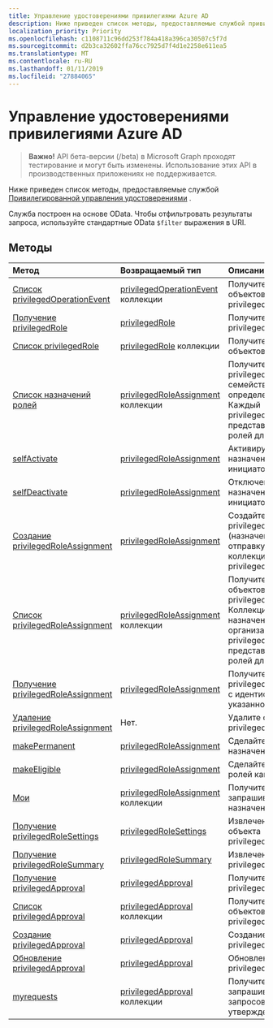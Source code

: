 ```yaml
---
title: Управление удостоверениями привилегиями Azure AD
description: Ниже приведен список методы, предоставляемые службой привилегированной управления удостоверениями.
localization_priority: Priority
ms.openlocfilehash: c1108711c96dd253f784a418a396ca30507c5f7d
ms.sourcegitcommit: d2b3ca32602ffa76cc7925d7f4d1e2258e611ea5
ms.translationtype: MT
ms.contentlocale: ru-RU
ms.lasthandoff: 01/11/2019
ms.locfileid: "27884065"
---
```

# <a name="azure-ad-privileged-identity-management"></a>Управление удостоверениями привилегиями Azure AD

> **Важно!** API бета-версии (/beta) в Microsoft Graph проходят тестирование и могут быть изменены. Использование этих API в производственных приложениях не поддерживается.

Ниже приведен список методы, предоставляемые службой [Привилегированной управления удостоверениями](https://azure.microsoft.com/en-us/documentation/articles/active-directory-privileged-identity-management-configure/) .

Служба построен на основе OData. Чтобы отфильтровать результаты запроса, используйте стандартные OData ``$filter`` выражения в URI.

## <a name="methods"></a>Методы

| Метод           | Возвращаемый тип    |Описание|
|:---------------|:--------|:----------|
|[Список privilegedOperationEvent](../api/privilegedoperationevent-list.md) | [privilegedOperationEvent](privilegedoperationevent.md) коллекции |Получите коллекцию объектов privilegedOperationEvent. |
|[Получение privilegedRole](../api/privilegedrole-get.md) |[privilegedRole](privilegedrole.md)| Получите объект privilegedRole.|
|[Список privilegedRole](../api/privilegedrole-list.md) | [privilegedRole](privilegedrole.md) коллекции |Получите коллекцию объектов privilegedRole. |
|[Список назначений ролей](../api/privilegedrole-list-assignments.md) | [privilegedRoleAssignment](privilegedroleassignment.md) коллекции |Получите privilegedRoleAssignment семейство сайтов для определенной роли. Каждый privilegedRoleAssignment представляет назначения ролей для пользователя.|
|[selfActivate](../api/privilegedrole-selfactivate.md) | [privilegedRoleAssignment](privilegedroleassignment.md) |Активируйте роль, назначенная для инициатора запроса.|
|[selfDeactivate](../api/privilegedrole-selfdeactivate.md) | [privilegedRoleAssignment](privilegedroleassignment.md) |Отключение роли, назначенной для инициатора запроса.|
|[Создание privilegedRoleAssignment](../api/privilegedroleassignment-post-privilegedroleassignments.md) |[privilegedRoleAssignment](privilegedroleassignment.md)| Создайте новый privilegedRoleAssignment (назначение ролей), отправку сообщений в коллекцию privilegedRoleAssignments.|
|[Список privilegedRoleAssignment](../api/privilegedroleassignment-list.md) | [privilegedRoleAssignment](privilegedroleassignment.md) коллекции |Получите коллекцию объектов privilegedRoleAssignment. Коллекция содержит все назначения ролей для организации. Каждый privilegedRoleAssignment представляет назначения ролей для пользователя. |
|[Получение privilegedRoleAssignment](../api/privilegedroleassignment-get.md) | [privilegedRoleAssignment](privilegedroleassignment.md)|Получите объект privilegedRoleAssignment с идентификатором указанному назначению. |
|[Удаление privilegedRoleAssignment](../api/privilegedroleassignment-delete.md) | Нет. |Удалите объект privilegedRoleAssignment. |
|[makePermanent](../api/privilegedroleassignment-makepermanent.md) | [privilegedRoleAssignment](privilegedroleassignment.md) |Сделайте как постоянное назначение ролей. |
|[makeEligible](../api/privilegedroleassignment-makeeligible.md) | [privilegedRoleAssignment](privilegedroleassignment.md) |Сделайте назначения ролей как подходящими. |
|[Мои](../api/privilegedroleassignment-my.md) | [privilegedRoleAssignment](privilegedroleassignment.md) коллекции|Получите запрашивающего назначения ролей. |
|[Получение privilegedRoleSettings](../api/privilegedrolesettings-get.md) | [privilegedRoleSettings](../resources/privilegedrolesettings.md)|Извлечение свойств объекта privilegedRoleSettings. |
|[Получение privilegedRoleSummary](../api/privilegedrolesummary-get.md) | [privilegedRoleSummary](../resources/privilegedrolesummary.md)|Извлечение объекта privilegedRoleSummary. |
|[Получение privilegedApproval](../api/privilegedapproval-get.md) |[privilegedApproval](privilegedapproval.md)| Получите объект privilegedApproval.|
|[Список privilegedApproval](../api/privilegedapproval-list.md) | [privilegedApproval](privilegedapproval.md) коллекции |Получите коллекцию объектов privilegedApproval. |
|[Создание privilegedApproval](../api/privilegedapproval-post-privilegedapproval.md) | [privilegedApproval](privilegedapproval.md)    |Создание объекта privilegedApproval. |
|[Обновление privilegedApproval](../api/privilegedapproval-update.md) | [privilegedApproval](privilegedapproval.md) |Обновление объекта privilegedApproval. |
|[myrequests](../api/privilegedapproval-myrequests.md) | [privilegedApproval](privilegedapproval.md) коллекции|Получите запрашивающего запросов на утверждение. |

<!-- uuid: 8fcb5dbc-d5aa-4681-8e31-b001d5168d79
2015-10-25 14:57:30 UTC -->
<!-- {
  "type": "#page.annotation",
  "description": "Service root",
  "keywords": "",
  "section": "documentation",
  "tocPath": ""
}-->
